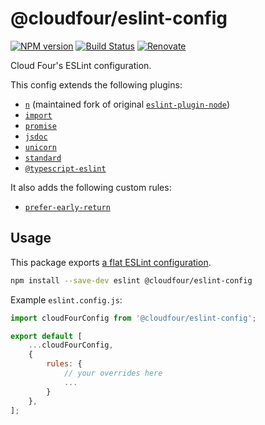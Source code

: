 # @cloudfour/eslint-config

[![NPM version](https://img.shields.io/npm/v/@cloudfour/eslint-config.svg)](https://www.npmjs.com/package/@cloudfour/eslint-config) [![Build Status](https://github.com/cloudfour/eslint-config/workflows/CI/badge.svg)](https://github.com/cloudfour/eslint-config/actions?query=workflow%3ACI) [![Renovate](https://img.shields.io/badge/renovate-enabled-brightgreen.svg)](https://renovatebot.com)

Cloud Four's ESLint configuration.

This config extends the following plugins:

- [`n`](https://github.com/weiran-zsd/eslint-plugin-node) (maintained fork of original [`eslint-plugin-node`](https://github.com/mysticatea/eslint-plugin-node))
- [`import`](https://github.com/benmosher/eslint-plugin-import)
- [`promise`](https://github.com/xjamundx/eslint-plugin-promise)
- [`jsdoc`](https://github.com/gajus/eslint-plugin-jsdoc)
- [`unicorn`](https://github.com/sindresorhus/eslint-plugin-unicorn)
- [`standard`](https://github.com/standard/eslint-config-standard)
- [`@typescript-eslint`](https://github.com/typescript-eslint/typescript-eslint/tree/master/packages/eslint-plugin)

It also adds the following custom rules:

- [`prefer-early-return`](./src/rules/prefer-early-return/)

## Usage

This package exports [a flat ESLint configuration](https://eslint.org/docs/latest/use/configure/configuration-files-new).

```bash
npm install --save-dev eslint @cloudfour/eslint-config
```

Example `eslint.config.js`:

```js
import cloudFourConfig from '@cloudfour/eslint-config';

export default [
	...cloudFourConfig,
	{
		rules: {
			// your overrides here
			...
		}
	},
];
```
